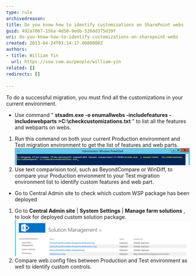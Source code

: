 ```yaml
---
type: rule
archivedreason: 
title: Do you know how to identify customizations on SharePoint webs
guid: 492a7867-15ba-4d50-9edb-526dd375d39f
uri: do-you-know-how-to-identify-customizations-on-sharepoint-webs
created: 2013-04-24T03:14:17.0000000Z
authors:
- title: William Yin
  url: https://ssw.com.au/people/william-yin
related: []
redirects: []

---
```


To do a successful migration, you must find all the customizations in your current environment. 
<!--endintro-->

* Use command " **stsadm.exe -o enumallwebs -includefeatures -includewebparts &gt;C:\checkcustomizations.txt** " to list all the features and webparts on webs.


1. Run this command on both your current Production environment and Test migration environment to get the list of features and web parts.![GetCustomFeaturesAndWebParts.jpg](GetCustomFeaturesAndWebParts.jpg)
2. Use text comparision tool, such as BeyondCompare or WinDiff, to compare your Production envionment to your Test migration environment list to identify custom features and web part.


* Go to Central Admin site to check which custom WSP package has been deployed


1. Go to  **Central Admin site** |  **System Settings** |  **Manage farm solutions** , to look for deployed custom solution package.![CustomSolutionPackages.jpg](CustomSolutionPackages.jpg)
2. Compare web.config files between Production and Test environment as well to identify custom controls.

